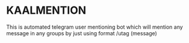 # KAALMENTION
This is automated telegram user mentioning bot which will mention any message in any groups by just using format /utag (message)
